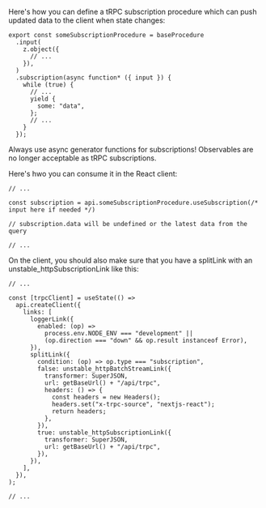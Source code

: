 Here's how you can define a tRPC subscription procedure which can push updated data to the client when state changes:

```
export const someSubscriptionProcedure = baseProcedure
  .input(
    z.object({
      // ...
    }),
  )
  .subscription(async function* ({ input }) {
    while (true) {
      // ...
      yield {
        some: "data",
      };
      // ...
    }
  });
```

Always use async generator functions for subscriptions! Observables are no longer acceptable as tRPC subscriptions.

Here's hwo you can consume it in the React client:

```
// ...

const subscription = api.someSubscriptionProcedure.useSubscription(/* input here if needed */)

// subscription.data will be undefined or the latest data from the query

// ...
```

On the client, you should also make sure that you have a splitLink with an unstable_httpSubscriptionLink like this:

```
// ...

const [trpcClient] = useState(() =>
  api.createClient({
    links: [
      loggerLink({
        enabled: (op) =>
          process.env.NODE_ENV === "development" ||
          (op.direction === "down" && op.result instanceof Error),
      }),
      splitLink({
        condition: (op) => op.type === "subscription",
        false: unstable_httpBatchStreamLink({
          transformer: SuperJSON,
          url: getBaseUrl() + "/api/trpc",
          headers: () => {
            const headers = new Headers();
            headers.set("x-trpc-source", "nextjs-react");
            return headers;
          },
        }),
        true: unstable_httpSubscriptionLink({
          transformer: SuperJSON,
          url: getBaseUrl() + "/api/trpc",
        }),
      }),
    ],
  }),
);

// ...
```
